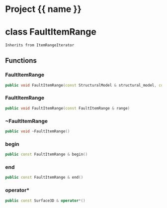 <script setup>
import {useRoute} from 'vitepress'
const {path} = useRoute()
const tokens = path.split('/')
const words = tokens[2].split('-');
for (let i = 0; i < words.length; i++) {
    words[i] = words[i].charAt(0).toUpperCase() + words[i].slice(1);
    words[i] = words[i].replace('geode', 'Geode')
}
const name = words.join('-');
</script>
# Project {{ name }}

# class FaultItemRange


```cpp
Inherits from ItemRangeIterator
```



## Functions

### FaultItemRange

```cpp
public void FaultItemRange(const StructuralModel & structural_model, const Fault3D & fault)
```


### FaultItemRange

```cpp
public void FaultItemRange(const FaultItemRange & range)
```


### ~FaultItemRange

```cpp
public void ~FaultItemRange()
```


### begin

```cpp
public const FaultItemRange & begin()
```


### end

```cpp
public const FaultItemRange & end()
```


### operator*

```cpp
public const Surface3D & operator*()
```




